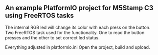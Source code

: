 ## An example PlatformIO project for M5Stamp C3 using FreeRTOS tasks

The internal RGB led will change its color with each press on the button.
Two FreeRTOS task used for the functionality. 
One to read the button presses and the other to set correct led status.

Everything adjusted in platformio.ini
Open the project, build and upload.